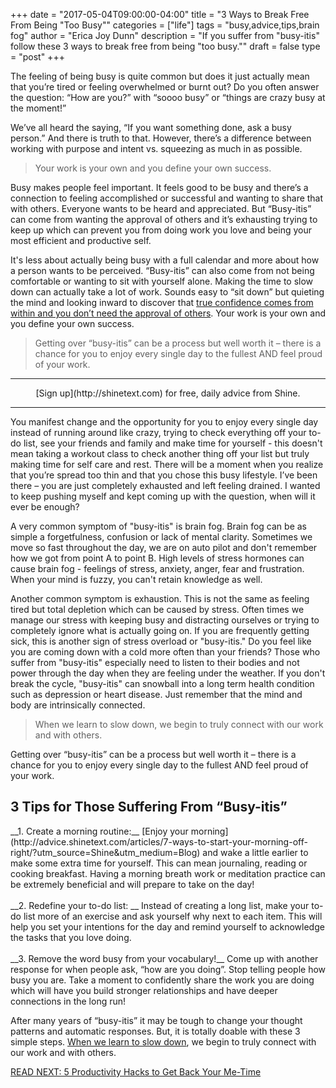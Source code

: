 +++
  date = "2017-05-04T09:00:00-04:00"
  title = "3 Ways to Break Free From Being \"Too Busy\""
  categories = ["life"]
  tags = "busy,advice,tips,brain fog"
  author = "Erica Joy Dunn"
  description = "If you suffer from \"busy-itis\" follow these 3 ways to break free from being \"too busy.\""
  draft = false
  type = "post"
+++



<span class="dropcap">T</span>he feeling of being busy is quite common but does it just actually mean that you’re tired or feeling overwhelmed or burnt out? Do you often answer the question: “How are you?” with “soooo busy” or “things are crazy busy at the moment!”
 
We’ve all heard the saying, “If you want something done, ask a busy person.” And there is truth to that. However, there’s a difference between working with purpose and intent vs. squeezing as much in as possible. 

> Your work is your own and you define your own success.

Busy makes people feel important. It feels good to be busy and there’s a connection to feeling accomplished or successful and wanting to share that with others. Everyone wants to be heard and appreciated. But “Busy-itis” can come from wanting the approval of others and it’s exhausting trying to keep up which can prevent you from doing work you love and being your most efficient and productive self. 

It's less about actually being busy with a full calendar and more about how a person wants to be perceived. “Busy-itis” can also come from not being comfortable or wanting to sit with yourself alone. Making the time to slow down can actually take a lot of work. Sounds easy to “sit down” but quieting the mind and looking inward to discover that [true confidence comes from within and you don’t need the approval of others](http://advice.shinetext.com/articles/how-to-stop-crowdsourcing-your-confidence/?utm_source=Shine&utm_medium=Blog). Your work is your own and you define your own success.
 
> Getting over “busy-itis” can be a process but well worth it – there is a chance for you to enjoy every single day to the fullest AND feel proud of your work.

---

<center> [Sign up](http://shinetext.com) for free, daily advice from Shine. </center>


---


 
You manifest change and the opportunity for you to enjoy every single day instead of running around like crazy, trying to check everything off your to-do list, see your friends and family and make time for yourself - this doesn't mean taking a workout class to check another thing off your list but truly making time for self care and rest. There will be a moment when you realize that you’re spread too thin and that you chose this busy lifestyle. I’ve been there – you are just completely exhausted and left feeling drained. I wanted to keep pushing myself and kept coming up with the question, when will it ever be enough?

A very common symptom of "busy-itis" is brain fog. Brain fog can be as simple a forgetfulness, confusion or lack of mental clarity. Sometimes we move so fast throughout the day, we are on auto pilot and don't remember how we got from point A to point B. High levels of stress hormones can cause brain fog - feelings of stress, anxiety, anger, fear and frustration. When your mind is fuzzy, you can't retain knowledge as well. 

Another common symptom is exhaustion. This is not the same as feeling tired but total depletion which can be caused by stress. Often times we manage our stress with keeping busy and distracting ourselves or trying to completely ignore what is actually going on. If you are frequently getting sick, this is another sign of stress overload or "busy-itis." Do you feel like you are coming down with a cold more often than your friends? Those who suffer from "busy-itis" especially need to listen to their bodies and not power through the day when they are feeling under the weather. If you don't break the cycle, "busy-itis" can snowball into a long term health condition such as depression or heart disease. Just remember that the mind and body are intrinsically connected.

> When we learn to slow down, we begin to truly connect with our work and with others.

Getting over “busy-itis” can be a process but well worth it – there is a chance for you to enjoy every single day to the fullest AND feel proud of your work.
 
## 3 Tips for Those Suffering From “Busy-itis”
<p> __1. Create a morning routine:__ [Enjoy your morning](http://advice.shinetext.com/articles/7-ways-to-start-your-morning-off-right/?utm_source=Shine&utm_medium=Blog) and wake a little earlier to make some extra time for yourself. This can mean journaling, reading or cooking breakfast. Having a morning breath work or meditation practice can be extremely beneficial and will prepare to take on the day!
<br>
<br>
__2. Redefine your to-do list: __ Instead of creating a long list, make your to-do list more of an exercise and ask yourself why next to each item. This will help you set your intentions for the day and remind yourself to acknowledge the tasks that you love doing.
<br>
<br>
__3. Remove the word busy from your vocabulary!__ Come up with another response for when people ask, “how are you doing”. Stop telling people how busy you are. Take a moment to confidently share the work you are doing which will have you build stronger relationships and have deeper connections in the long run!</p>

After many years of “busy-itis” it may be tough to change your thought patterns and automatic responses. But, it is totally doable with these 3 simple steps. [When we learn to slow down](http://advice.shinetext.com/articles/the-surprising-antidote-to-busyness/?utm_source=Shine&utm_medium=Blog), we begin to truly connect with our work and with others.

[READ NEXT: 5 Productivity Hacks to Get Back Your Me-Time](http://advice.shinetext.com/articles/productivity-hacks-to-get-your-me-time-back/?utm_source=Shine&utm_medium=Blog)

<div class="pubexchange_module" id="pubexchange_below_content" data-pubexchange-module-id="2323"></div>

<script>(function(w, d, s, id) {
  w.PUBX=w.PUBX || {pub: "shine_text", discover: false, lazy: true};
  var js, pjs = d.getElementsByTagName(s)[0];
  if (d.getElementById(id)) return;
  js = d.createElement(s); js.id = id; js.async = true;
  js.src = "//main.pubexchange.com/loader.min.js";
  pjs.parentNode.insertBefore(js, pjs);
}(window, document, "script", "pubexchange-jssdk"));</script>
